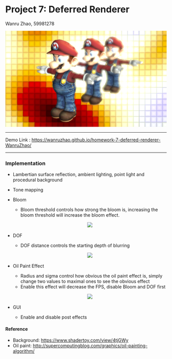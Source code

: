 # Project 7: Deferred Renderer


Wanru Zhao, 59981278


  <p align="center">
    <img src="./res/final.PNG">
  </p>

-----
Demo Link : https://wanruzhao.github.io/homework-7-deferred-renderer-WanruZhao/

-----
### Implementation

- Lambertian surface reflection, ambient lighting, point light and procedural background
- Tone mapping
- Bloom
  - Bloom threshold controls how strong the bloom is, increasing the bloom threshold will increase the bloom effect.
  
  <p align="center">
    <img src="./res/bloom.PNG">
  </p>
  
- DOF
  - DOF distance controls the starting depth of blurring
  
  <p align="center">
    <img src="./res/dof.PNG">
  </p>
  
- Oil Paint Effect
  - Radius and sigma control how obvious the oil paint effect is, simply change two values to maximal ones to see the obvious effect
  - Enable this effect will decrease the FPS, disable Bloom and DOF first
  
  <p align="center">
    <img src="./res/oilpaint.PNG">
  </p>
  
- GUI
  - Enable and disable post effects

#### Reference
  - Background: https://www.shadertoy.com/view/4tjGWy
  - Oil paint: http://supercomputingblog.com/graphics/oil-painting-algorithm/
